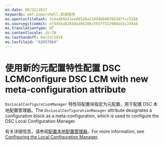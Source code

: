 ```yaml
---
ms.date: 06/12/2017
keywords: wmf,powershell,安装程序
ms.openlocfilehash: 3c6a409a53ee88528a2109d8b007663d7fcc5288
ms.sourcegitcommit: e7445ba8203da304286c591ff513900ad1c244a4
ms.translationtype: HT
ms.contentlocale: zh-CN
ms.lasthandoff: 04/23/2019
ms.locfileid: "62057864"
---
```

# <a name="configure-dsc-lcm-with-new-meta-configuration-attribute"></a><span data-ttu-id="9411e-102">使用新的元配置特性配置 DSC LCM</span><span class="sxs-lookup"><span data-stu-id="9411e-102">Configure DSC LCM with new meta-configuration attribute</span></span>

<span data-ttu-id="9411e-103">`DscLocalConfigurationManager` 特性将配置块指定为元配置，用于配置 DSC 本地配置管理器。</span><span class="sxs-lookup"><span data-stu-id="9411e-103">The `DscLocalConfigurationManager` attribute designates a configuration block as a meta-configuration, which is used to configure the DSC Local Configuration Manager.</span></span>

<span data-ttu-id="9411e-104">有关详细信息，请参阅[配置本地配置管理器](https://msdn.microsoft.com/powershell/dsc/metaconfig)。</span><span class="sxs-lookup"><span data-stu-id="9411e-104">For more information, see [Configuring the Local Configuration Manager](https://msdn.microsoft.com/powershell/dsc/metaconfig).</span></span>
